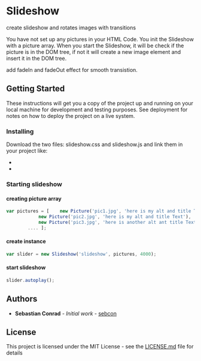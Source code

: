 # Slideshow

create slideshow and rotates images with transitions

You have not set up any pictures in your HTML Code. You init the Slideshow with a picture array.
When you start the Slideshow, it will be check if the picture is in the DOM tree, if not it will create a new image element and insert it in the DOM tree.

add fadeIn and fadeOut effect for smooth transistion.

## Getting Started

These instructions will get you a copy of the project up and running on your local machine for development and testing purposes. See deployment for notes on how to deploy the project on a live system.

### Installing

Download the two files: slideshow.css and slideshow.js and link them in your project like:
* <link rel="stylesheet" href="slideshow.css">
* <script src="slideshow.js"></script>


### Starting slideshow

#### creating picture array

```javascript
var pictures = [	new Picture('pic1.jpg', 'here is my alt and title Text'), 
			new Picture('pic2.jpg', 'here is my alt and title Text'),  
			new Picture('pic3.jpg', 'here is another alt ant title Text'),
		.... ];
```
									 
#### create instance
```javascript
var slider = new Slideshow('slideshow', pictures, 4000);
```

#### start slideshow
```javascript
slider.autoplay();
```


## Authors

* **Sebastian Conrad** - *Initial work* - [sebcon](http://www.sebcon.de)

## License

This project is licensed under the MIT License - see the [LICENSE.md](LICENSE.md) file for details


